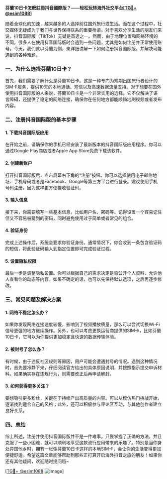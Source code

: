 **芬蘭10日卡怎麽註冊抖音國際版？——轻松玩转海外社交平台[[TG💪+ @esim1088](https://t.me/s/esim1088)]**

随着全球化的加速，越来越多的人选择前往国外旅行或生活。而在这个过程中，社交媒体无疑成为了我们与世界保持联系的重要桥梁。对于喜欢分享生活的朋友们来说，抖音国际版（TikTok）无疑是首选之一。然而，由于地理位置和网络环境的不同，很多人在使用抖音国际版时会遇到一些问题，尤其是如何注册并正常使用账号。今天，我们就以芬蘭为例，来详细讲解一下如何注册抖音国际版，并解决可能遇到的各种难题。

### 一、为什么选择芬蘭10日卡？

首先，我们需要了解什么是芬蘭10日卡。这是一种专门为短期出国旅行者设计的SIM卡服务，提供10天的本地通话、短信以及高速数据流量支持。对于想要在国外使用抖音国际版的人来说，芬蘭10日卡是一个非常实用的选择。它不仅解决了语言障碍，还提供了稳定的网络连接，确保你在任何地方都能顺畅地刷视频或者发布内容。

### 二、注册抖音国际版的基本步骤

#### 1. 下载抖音国际版应用
在开始之前，请确保你的手机已经安装了最新版本的抖音国际版应用程序。你可以通过Google Play商店或者Apple App Store免费下载该软件。

#### 2. 创建新账户
打开抖音国际版后，点击屏幕右下角的“注册”按钮。你可以选择使用电子邮件地址、手机号码或者是Facebook、Google等第三方平台进行登录。建议使用手机号码注册，因为这样更方便接收验证码。

#### 3. 输入信息
接下来，你需要填写一些基本信息，比如用户名、密码等。记得设置一个容易记住但又不容易被猜到的密码，同时避免使用过于简单或者常见的组合。

#### 4. 验证身份
完成上述操作后，系统会要求你验证身份。通常情况下，你会收到一条包含验证码的短信，将此验证码输入到指定位置即可完成验证过程。

#### 5. 设置隐私权限
最后一步是调整隐私设置。你可以根据自己的需求决定是否公开个人资料、允许他人查看你的动态等内容。如果不确定的话，也可以先保持默认选项，之后再逐步修改。

### 三、常见问题及解决方案

#### 1. 网络不稳定怎么办？
如果你发现网络连接速度较慢，影响到了视频播放质量，那么可以尝试切换Wi-Fi信号更强的地方继续操作。另外，也可以考虑更换运营商提供的SIM卡，比如芬蘭10日卡，它可以为你提供更加稳定且快速的数据传输体验。

#### 2. 被封号了怎么办？
有时候，由于违反社区规则等原因，用户可能会遭遇封号的情况。遇到这种情况时，首先要冷静下来，仔细阅读官方给出的具体原因说明，并按照指示提交申诉材料。如果确实存在违规行为，则需要改正后再申请解封。

#### 3. 如何获得更多关注？
要想吸引更多粉丝，关键在于持续产出高质量的内容。可以从模仿热门挑战开始，逐渐找到适合自己的风格；此外，还可以积极参与评论区互动，与其他创作者建立良好关系。

### 四、总结

综上所述，注册并使用抖音国际版并不是一件难事，只要掌握了正确的方法，并且克服了一些小困难，就可以顺利地享受这款流行应用带来的乐趣了。特别是当你身处异国他乡时，拥有一张像芬蘭10日卡这样的本地SIM卡，会让你的生活变得更加便捷舒适。希望这篇文章能够帮助到那些正打算开启海外抖音之旅的朋友！如果你还有其他疑问，欢迎随时提问哦~

[[TG💪+ @esim1088](https://t.me/s/esim1088) ![Image](https://i.postimg.cc/4NQfJmqS/Snipaste-2025-05-13-00-14-12.png)]